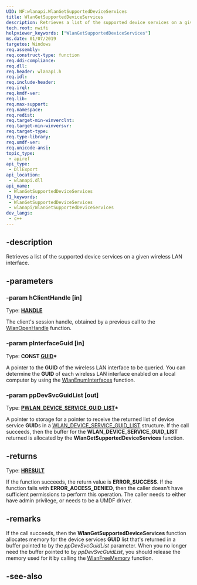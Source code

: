 ```yaml
---
UID: NF:wlanapi.WlanGetSupportedDeviceServices
title: WlanGetSupportedDeviceServices
description: Retrieves a list of the supported device services on a given wireless LAN interface.
tech.root: nwifi
helpviewer_keywords: ["WlanGetSupportedDeviceServices"]
ms.date: 01/07/2019
targetos: Windows
req.assembly: 
req.construct-type: function
req.ddi-compliance: 
req.dll: 
req.header: wlanapi.h
req.idl: 
req.include-header: 
req.irql: 
req.kmdf-ver: 
req.lib: 
req.max-support: 
req.namespace: 
req.redist: 
req.target-min-winverclnt: 
req.target-min-winversvr: 
req.target-type: 
req.type-library: 
req.umdf-ver: 
req.unicode-ansi: 
topic_type:
 - apiref
api_type:
 - DllExport
api_location:
 - wlanapi.dll
api_name:
 - WlanGetSupportedDeviceServices
f1_keywords:
 - WlanGetSupportedDeviceServices
 - wlanapi/WlanGetSupportedDeviceServices
dev_langs:
 - c++
---
```


## -description

Retrieves a list of the supported device services on a given wireless LAN interface.

## -parameters

### -param hClientHandle [in]

Type: **[HANDLE](/windows/win32/winprog/windows-data-types)**

The client's session handle, obtained by a previous call to the [WlanOpenHandle](/windows/win32/api/wlanapi/nf-wlanapi-wlanopenhandle) function.

### -param pInterfaceGuid [in]

Type: **CONST [GUID](/windows/win32/api/guiddef/ns-guiddef-guid)\***

A pointer to the **GUID** of the wireless LAN interface to be queried. You can determine the **GUID** of each wireless LAN interface enabled on a local computer by using the [WlanEnumInterfaces](/windows/win32/api/wlanapi/nf-wlanapi-wlanenuminterfaces) function.

### -param ppDevSvcGuidList [out]

Type: **[PWLAN_DEVICE_SERVICE_GUID_LIST](/windows/win32/api/wlanapi/ns-wlanapi-wlan_device_service_guid_list)\***

A pointer to storage for a pointer to receive the returned list of device service **GUID**s in a [WLAN_DEVICE_SERVICE_GUID_LIST](/windows/win32/api/wlanapi/ns-wlanapi-wlan_device_service_guid_list) structure. If the call succeeds, then the buffer for the **WLAN_DEVICE_SERVICE_GUID_LIST** returned is allocated by the **WlanGetSupportedDeviceServices** function.

## -returns

Type: **[HRESULT](/windows/win32/com/structure-of-com-error-codes)**

If the function succeeds, the return value is **ERROR_SUCCESS**. If the function fails with **ERROR_ACCESS_DENIED**, then the caller doesn't have sufficient permissions to perform this operation. The caller needs to either have admin privilege, or needs to be a UMDF driver.

## -remarks

If the call succeeds, then the **WlanGetSupportedDeviceServices** function allocates memory for the device services **GUID** list that's returned in a buffer pointed to by the *ppDevSvcGuidList* parameter. When you no longer need the buffer pointed to by *ppDevSvcGuidList*, you should release the memory used for it by calling the [WlanFreeMemory](/windows/win32/api/wlanapi/nf-wlanapi-wlanfreememory) function.

## -see-also

